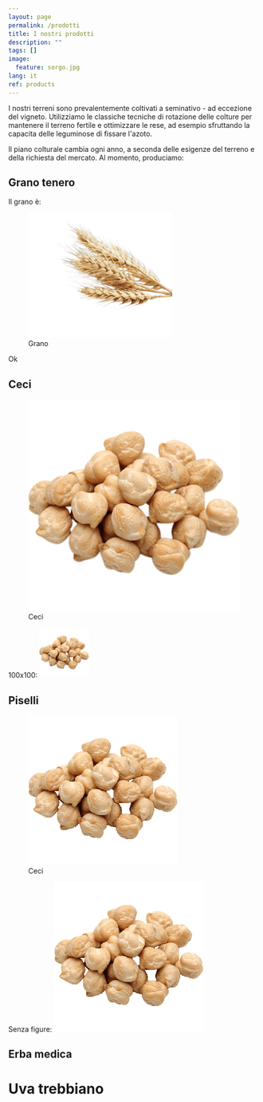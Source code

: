 ```yaml
---
layout: page
permalink: /prodotti
title: I nostri prodotti
description: ""
tags: []
image:
  feature: sorgo.jpg
lang: it
ref: products
---
```


I nostri terreni sono prevalentemente coltivati a seminativo - ad eccezione del vigneto. Utilizziamo le classiche tecniche di rotazione delle colture per mantenere il terreno fertile e ottimizzare le rese, ad esempio sfruttando la capacita delle leguminose di fissare l'azoto.   

Il piano colturale cambia ogni anno, a seconda delle esigenze del terreno e della richiesta del mercato. Al momento, produciamo: 

## Grano tenero
Il grano è:
<figure>
	<img src="/images/wheat.png">
	<figcaption>Grano</figcaption>
</figure>
Ok


## Ceci

<figure>
	<img src="/images/chickpeas.png">
	<figcaption>Ceci</figcaption>
</figure>


100x100:
<img src="/images/chickpeas.png" alt="Ceci" width="100" height="100">


## Piselli

<figure>
	<img src="/images/chickpeas1.png">
	<figcaption>Ceci</figcaption>
</figure>

Senza figure:
<img src="/images/chickpeas1.png">


## Erba medica

# Uva trebbiano




